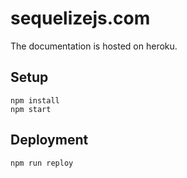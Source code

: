 # sequelizejs.com

The documentation is hosted on heroku.


## Setup

```
npm install
npm start
```

## Deployment

```
npm run reploy
```

